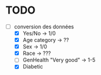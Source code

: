 # TODO

- [ ] conversion des données
  - [x] Yes/No -> 1/0
  - [x] Age category -> ??
  - [x] Sex -> 1/0
  - [x] Race -> ???
  - [ ] GenHealth "Very good" -> 1-5
  - [x] Diabetic